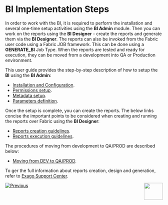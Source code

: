 # BI Implementation Steps 

In order to work with the BI, it is required to perform the installation and several one-time setup activities using the **BI Admin** module. Then you can work on the reports using the **BI Designer** - create the reports and generate them via the **BI Designer**. The reports can also be invoked from the Fabric user code using a Fabric JOB framework. This can be done using a **GENERATE_BI** Job Type. When the reports are tested and ready for execution, they can be moved from a development into QA or Production environment.

This user guide provides the step-by-step description of how to setup the **BI** using the **BI Admin**:

* [Installation and Configuration](01_Installation.md).
* [Permissions setup](02_Permissions_Setup.md).
* [Metadata setup](03_Metadata_Setup).
* [Parameters definition](04_parameters.md).

Once the setup is complete, you can create the reports. The below links concise the important points to be considered when creating and running the reports over Fabric using the **BI Designer**:

* [Reports creation guidelines](05_report_creation_guidelines.md).
* [Reports execution guidelines](06_report_execution_guidelines.md).

The procedures of moving from development to QA/PROD are described below:

* [Moving from DEV to QA/PROD](07_moving_from_dev_to_prod.md).

To ger the full information about reports creation, design and generation, refer to [Exago Support Center](https://exagobi.com/support/).

[![Previous](/articles/images/Previous.png)](00_BI_integration.md)[<img align="right" width="60" height="54" src="/articles/images/Next.png">](01_Installation.md) 
